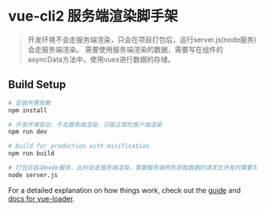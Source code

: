 # vue-cli2 服务端渲染脚手架

> 开发环境不会走服务端渲染，只会在项目打包后，运行server.js(node服务)会走服务端渲染。
> 需要使用服务端渲染的数据，需要写在组件的asyncData方法中，使用vuex进行数据的存储。

## Build Setup

``` bash
# 安装所需依赖
npm install

# 开发环境启动，不走服务端渲染，只是正常的客户端渲染
npm run dev

# build for production with minification
npm run build

# 打包后启动node服务，此时会走服务端渲染，需要服务端预先获取数据的请求在开发时需要写在asyncData中。这部分请求会由服务端发送
node server.js
```

For a detailed explanation on how things work, check out the [guide](http://vuejs-templates.github.io/webpack/) and [docs for vue-loader](http://vuejs.github.io/vue-loader).
